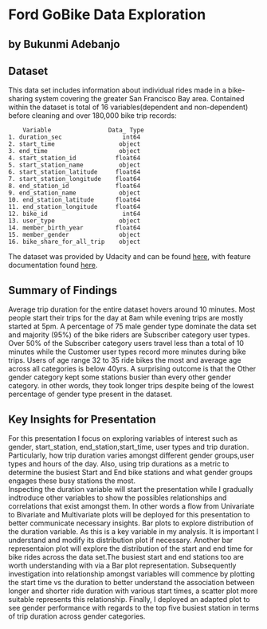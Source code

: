 
# Ford GoBike Data Exploration
## by Bukunmi Adebanjo


## Dataset

This data set includes information about individual rides made in a bike-sharing system covering the greater San Francisco Bay area. Contained within the dataset is total of 16 variables(dependent and non-dependent) before cleaning and over 180,000 bike trip records:

        Variable                Data_ Type
    1. duration_sec                 int64
    2. start_time                  object
    3. end_time                    object
    4. start_station_id           float64
    5. start_station_name          object
    6. start_station_latitude     float64
    7. start_station_longitude    float64
    8. end_station_id             float64
    9. end_station_name            object
    10. end_station_latitude      float64
    11. end_station_longitude     float64
    12. bike_id                     int64
    13. user_type                  object
    14. member_birth_year         float64
    15. member_gender              object
    16. bike_share_for_all_trip    object

The dataset was provided by Udacity and can be found [here](https://video.udacity-data.com/topher/2020/October/5f91cf38_201902-fordgobike-tripdata/201902-fordgobike-tripdata.csv), with feature documentation found [here](https://docs.google.com/document/d/e/2PACX-1vQmkX4iOT6Rcrin42vslquX2_wQCjIa_hbwD0xmxrERPSOJYDtpNc_3wwK_p9_KpOsfA6QVyEHdxxq7/pub).

## Summary of Findings

Average trip duration for the entire dataset hovers around 10 minutes. Most people start their trips for the day at 8am while evening trips are mostly started at 5pm. A percentage of 75 male gender type dominate the data set and majority (95%) of the bike riders are Subscriber category user types. Over 50% of the Subscriber category users travel less than a total of 10 minutes while the Customer user types record more minutes during bike trips. Users of age range 32 to 35 ride bikes the most and average age across all categories is below 40yrs.
A surprising outcome is that the Other gender category kept some stations busier than every other gender category. in other words, they took longer trips despite being of the lowest percentage of gender type present in the dataset. 


## Key Insights for Presentation
For this presentation I focus on exploring variables of interest such as gender, start_station, end_station,start_time, user types and trip duration. Particularly, how trip duration varies amongst different gender groups,user types and hours of the day. Also, using trip durations as a metric to determine the busiest Start and End bike stations and what gender groups engages these busy stations the most.                    
Inspecting the duration variable will start the presentation while I gradually indtroduce other variables to show the possibles relationships and correlations that exist amongst them. In other words a flow from Univariate to Bivariate and Multivariate plots will be deployed for this presentation to better communicate necessary insights. Bar plots to explore distribution of the duration variable. As this is a key variable in my analysis. It is important I understand and modify its distribution plot if necessary. Another bar representaion plot will explore the distribution of the start and end time for bike rides across the data set.The busiest start and end stations too are worth understanding with via a Bar plot representation. Subsequently investigation into relationship amongst variables will commence by plotting the start time vs the duration to better understand the association between longer and shorter ride duration with various start times, a scatter plot more suitable represents this relationship. Finally, I deployed an adapted plot to see gender performance with regards to the top five busiest station in terms of trip duration across gender categories.

